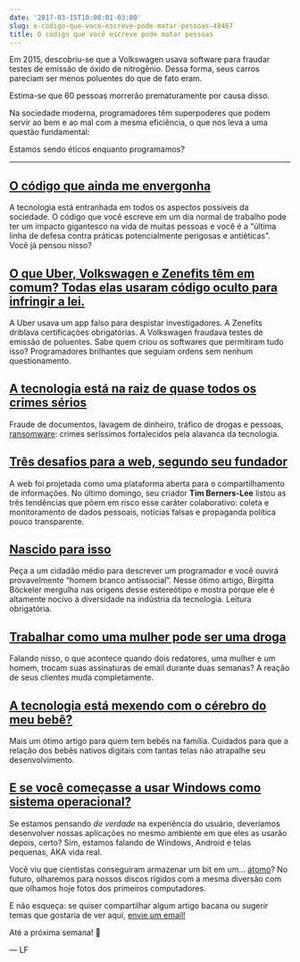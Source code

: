 ```yaml
---
date: '2017-03-15T10:00:01-03:00'
slug: o-codigo-que-voce-escreve-pode-matar-pessoas-48467
title: O código que você escreve pode matar pessoas
---
```

Em 2015, descobriu-se que a Volkswagen usava software para fraudar testes de emissão de óxido de nitrogênio. Dessa forma, seus carros pareciam ser menos poluentes do que de fato eram.

Estima-se que 60 pessoas morrerão prematuramente por causa disso.  

Na sociedade moderna, programadores têm superpoderes que podem servir ao bem e ao mal com a mesma eficiência, o que nos leva a uma questão fundamental:

Estamos sendo éticos enquanto programamos?

* * *

## [O código que ainda me envergonha](https://medium.freecodecamp.com/the-code-im-still-ashamed-of-e4c021dff55e?gi=3681aca447b7)

A tecnologia está entranhada em todos os aspectos possíveis da sociedade. O código que você escreve em um dia normal de trabalho pode ter um impacto gigantesco na vida de muitas pessoas e você é a “última linha de defesa contra práticas potencialmente perigosas e antiéticas”. Você já pensou nisso?

## [O que Uber, Volkswagen e Zenefits têm em comum? Todas elas usaram código oculto para infringir a lei.](https://medium.freecodecamp.com/dark-genius-how-programmers-at-uber-volkswagen-and-zenefits-helped-their-employers-break-the-law-b7a7939c6591?gi=e2618cd8dfbf)

A Uber usava um app falso para despistar investigadores. A Zenefits driblava certificações obrigatórias. A Volkswagen fraudava testes de emissão de poluentes. Sabe quem criou os softwares que permitiram tudo isso? Programadores brilhantes que seguiam ordens sem nenhum questionamento.

## [A tecnologia está na raiz de quase todos os crimes sérios](https://www.reuters.com/article/us-crime-europol-idUSKBN16G1XN)

Fraude de documentos, lavagem de dinheiro, tráfico de drogas e pessoas, [ransomware](https://www.wikiwand.com/pt/Ransomware): crimes seríssimos fortalecidos pela alavanca da tecnologia.

## [Três desafios para a web, segundo seu fundador](http://webfoundation.org/2017/03/web-turns-28-letter/)

A web foi projetada como uma plataforma aberta para o compartilhamento de informações. No último domingo, seu criador **Tim Berners-Lee** listou as três tendências que põem em risco esse caráter colaborativo: coleta e monitoramento de dados pessoais, notícias falsas e propaganda política pouco transparente.

## [Nascido para isso](https://martinfowler.com/articles/born-for-it.html)

Peça a um cidadão médio para descrever um programador e você ouvirá provavelmente “homem branco antissocial”. Nesse ótimo artigo, Birgitta Böckeler mergulha nas origens desse estereótipo e mostra porque ele é altamente nocivo à diversidade na indústria da tecnologia. Leitura obrigatória.

## [Trabalhar como uma mulher pode ser uma droga](https://twitter.com/i/moments/839950218099576832)

Falando nisso, o que acontece quando dois redatores, uma mulher e um homem, trocam suas assinaturas de email durante duas semanas? A reação de seus clientes muda completamente.

## [A tecnologia está mexendo com o cérebro do meu bebê?](https://www.theverge.com/2013/9/3/4660216/is-technology-scrambling-my-babys-brain)

Mais um ótimo artigo para quem tem bebês na família. Cuidados para que a relação dos bebês nativos digitais com tantas telas não atrapalhe seu desenvolvimento.

## [E se você começasse a usar Windows como sistema operacional?](https://medium.com/@tedgoas/think-different-designed-with-windows-bf09412d450e)

Se estamos pensando _de verdade_ na experiência do usuário, deveríamos desenvolver nossas aplicações no mesmo ambiente em que eles as usarão depois, certo? Sim, estamos falando de Windows, Android e telas pequenas, AKA vida real.

Você viu que cientistas conseguiram armazenar um bit em um… [átomo](https://www.gizmodo.com.au/2017/03/scientists-store-data-on-single-atoms/)? No futuro, olharemos para nossos discos rígidos com a mesma diversão com que olhamos hoje fotos dos primeiros computadores.

E não esqueça: se quiser compartilhar algum artigo bacana ou sugerir temas que gostaria de ver aqui, [envie um email!](/cdn-cgi/l/email-protection#10717473507c7672796464757e737f6562643e737f7d2f6365727a7573642d4365777563643553233551237f352220747535222071626479777f36717d602b65647d4f73717d607179777e2d517c3553233551297d352220747f352220533553233552237479777f36717d602b65647d4f7d757479657d2d757d71797c36717d602b65647d4f637f656273752d42756665753522207e7567637c7564647562)

Até a próxima semana! 🍄  

— LF

